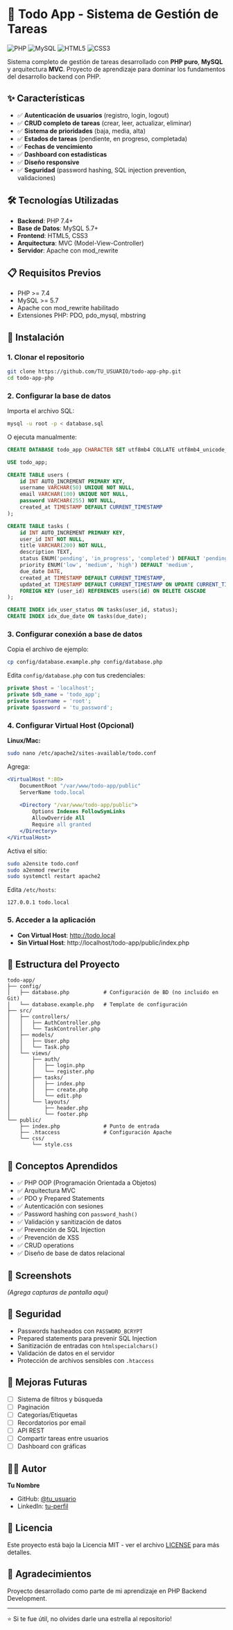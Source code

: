 # 📝 Todo App - Sistema de Gestión de Tareas

![PHP](https://img.shields.io/badge/PHP-777BB4?style=for-the-badge&logo=php&logoColor=white)
![MySQL](https://img.shields.io/badge/MySQL-4479A1?style=for-the-badge&logo=mysql&logoColor=white)
![HTML5](https://img.shields.io/badge/HTML5-E34F26?style=for-the-badge&logo=html5&logoColor=white)
![CSS3](https://img.shields.io/badge/CSS3-1572B6?style=for-the-badge&logo=css3&logoColor=white)

Sistema completo de gestión de tareas desarrollado con **PHP puro**, **MySQL** y arquitectura **MVC**. Proyecto de aprendizaje para dominar los fundamentos del desarrollo backend con PHP.

## ✨ Características

- ✅ **Autenticación de usuarios** (registro, login, logout)
- ✅ **CRUD completo de tareas** (crear, leer, actualizar, eliminar)
- ✅ **Sistema de prioridades** (baja, media, alta)
- ✅ **Estados de tareas** (pendiente, en progreso, completada)
- ✅ **Fechas de vencimiento**
- ✅ **Dashboard con estadísticas**
- ✅ **Diseño responsive**
- ✅ **Seguridad** (password hashing, SQL injection prevention, validaciones)

## 🛠️ Tecnologías Utilizadas

- **Backend**: PHP 7.4+
- **Base de Datos**: MySQL 5.7+
- **Frontend**: HTML5, CSS3
- **Arquitectura**: MVC (Model-View-Controller)
- **Servidor**: Apache con mod_rewrite

## 📋 Requisitos Previos

- PHP >= 7.4
- MySQL >= 5.7
- Apache con mod_rewrite habilitado
- Extensiones PHP: PDO, pdo_mysql, mbstring

## 🚀 Instalación

### 1. Clonar el repositorio
```bash
git clone https://github.com/TU_USUARIO/todo-app-php.git
cd todo-app-php
```

### 2. Configurar la base de datos

Importa el archivo SQL:
```bash
mysql -u root -p < database.sql
```

O ejecuta manualmente:
```sql
CREATE DATABASE todo_app CHARACTER SET utf8mb4 COLLATE utf8mb4_unicode_ci;

USE todo_app;

CREATE TABLE users (
    id INT AUTO_INCREMENT PRIMARY KEY,
    username VARCHAR(50) UNIQUE NOT NULL,
    email VARCHAR(100) UNIQUE NOT NULL,
    password VARCHAR(255) NOT NULL,
    created_at TIMESTAMP DEFAULT CURRENT_TIMESTAMP
);

CREATE TABLE tasks (
    id INT AUTO_INCREMENT PRIMARY KEY,
    user_id INT NOT NULL,
    title VARCHAR(200) NOT NULL,
    description TEXT,
    status ENUM('pending', 'in_progress', 'completed') DEFAULT 'pending',
    priority ENUM('low', 'medium', 'high') DEFAULT 'medium',
    due_date DATE,
    created_at TIMESTAMP DEFAULT CURRENT_TIMESTAMP,
    updated_at TIMESTAMP DEFAULT CURRENT_TIMESTAMP ON UPDATE CURRENT_TIMESTAMP,
    FOREIGN KEY (user_id) REFERENCES users(id) ON DELETE CASCADE
);

CREATE INDEX idx_user_status ON tasks(user_id, status);
CREATE INDEX idx_due_date ON tasks(due_date);
```

### 3. Configurar conexión a base de datos

Copia el archivo de ejemplo:
```bash
cp config/database.example.php config/database.php
```

Edita `config/database.php` con tus credenciales:
```php
private $host = 'localhost';
private $db_name = 'todo_app';
private $username = 'root';
private $password = 'tu_password';
```

### 4. Configurar Virtual Host (Opcional)

**Linux/Mac:**
```bash
sudo nano /etc/apache2/sites-available/todo.conf
```

Agrega:
```apache
<VirtualHost *:80>
    DocumentRoot "/var/www/todo-app/public"
    ServerName todo.local
    
    <Directory "/var/www/todo-app/public">
        Options Indexes FollowSymLinks
        AllowOverride All
        Require all granted
    </Directory>
</VirtualHost>
```

Activa el sitio:
```bash
sudo a2ensite todo.conf
sudo a2enmod rewrite
sudo systemctl restart apache2
```

Edita `/etc/hosts`:
```
127.0.0.1 todo.local
```

### 5. Acceder a la aplicación

- **Con Virtual Host**: http://todo.local
- **Sin Virtual Host**: http://localhost/todo-app/public/index.php

## 📁 Estructura del Proyecto
```
todo-app/
├── config/
│   ├── database.php           # Configuración de BD (no incluido en Git)
│   └── database.example.php   # Template de configuración
├── src/
│   ├── controllers/
│   │   ├── AuthController.php
│   │   └── TaskController.php
│   ├── models/
│   │   ├── User.php
│   │   └── Task.php
│   └── views/
│       ├── auth/
│       │   ├── login.php
│       │   └── register.php
│       ├── tasks/
│       │   ├── index.php
│       │   ├── create.php
│       │   └── edit.php
│       └── layouts/
│           ├── header.php
│           └── footer.php
└── public/
    ├── index.php              # Punto de entrada
    ├── .htaccess              # Configuración Apache
    └── css/
        └── style.css
```

## 🎯 Conceptos Aprendidos

- ✅ PHP OOP (Programación Orientada a Objetos)
- ✅ Arquitectura MVC
- ✅ PDO y Prepared Statements
- ✅ Autenticación con sesiones
- ✅ Password hashing con `password_hash()`
- ✅ Validación y sanitización de datos
- ✅ Prevención de SQL Injection
- ✅ Prevención de XSS
- ✅ CRUD operations
- ✅ Diseño de base de datos relacional

## 📸 Screenshots

*(Agrega capturas de pantalla aquí)*

## 🔐 Seguridad

- Passwords hasheados con `PASSWORD_BCRYPT`
- Prepared statements para prevenir SQL Injection
- Sanitización de entradas con `htmlspecialchars()`
- Validación de datos en el servidor
- Protección de archivos sensibles con `.htaccess`

## 🚧 Mejoras Futuras

- [ ] Sistema de filtros y búsqueda
- [ ] Paginación
- [ ] Categorías/Etiquetas
- [ ] Recordatorios por email
- [ ] API REST
- [ ] Compartir tareas entre usuarios
- [ ] Dashboard con gráficas

## 👨‍💻 Autor

**Tu Nombre**

- GitHub: [@tu_usuario](https://github.com/tu_usuario)
- LinkedIn: [tu-perfil](https://linkedin.com/in/tu-perfil)

## 📄 Licencia

Este proyecto está bajo la Licencia MIT - ver el archivo [LICENSE](LICENSE) para más detalles.

## 🙏 Agradecimientos

Proyecto desarrollado como parte de mi aprendizaje en PHP Backend Development.

---

⭐ Si te fue útil, no olvides darle una estrella al repositorio!
